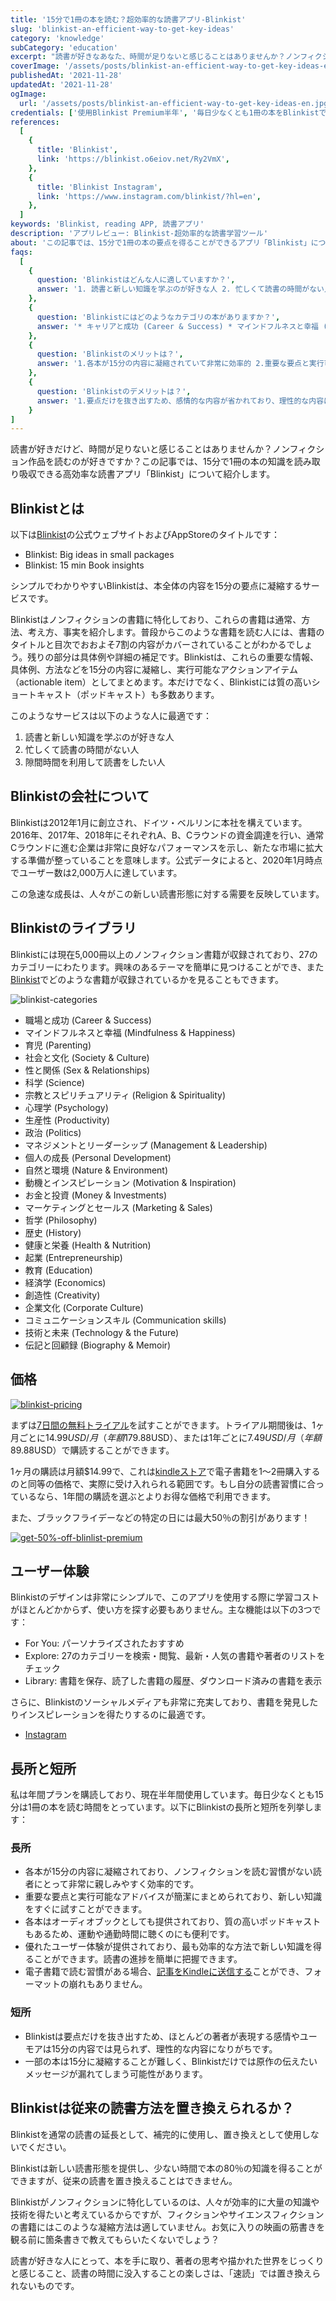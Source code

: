 ```yaml
---
title: '15分で1冊の本を読む？超効率的な読書アプリ-Blinkist'
slug: 'blinkist-an-efficient-way-to-get-key-ideas'
category: 'knowledge'
subCategory: 'education'
excerpt: "読書が好きなあなた、時間が足りないと感じることはありませんか？ノンフィクション作品を読むのが好きですか？この記事では、15分で1冊の本の知識を読み取り吸収できる高効率な読書アプリ「Blinkist」について紹介します。"
coverImage: '/assets/posts/blinkist-an-efficient-way-to-get-key-ideas-en.jpg'
publishedAt: '2021-11-28'
updatedAt: '2021-11-28'
ogImage:
  url: '/assets/posts/blinkist-an-efficient-way-to-get-key-ideas-en.jpg'
credentials: ['使用Blinkist Premium半年', '毎日少なくとも1冊の本をBlinkistで読む', '3+ Blinkistユーザーインタビュー']
references:
  [
    {
      title: 'Blinkist',
      link: 'https://blinkist.o6eiov.net/Ry2VmX',
    },
    {
      title: 'Blinkist Instagram',
      link: 'https://www.instagram.com/blinkist/?hl=en',
    },
  ]
keywords: 'Blinkist, reading APP, 読書アプリ'
description: 'アプリレビュー: Blinkist-超効率的な読書学習ツール'
about: 'この記事では、15分で1冊の本の要点を得ることができるアプリ「Blinkist」について紹介します。'
faqs:
  [
    {
      question: 'Blinkistはどんな人に適していますか？',
      answer: '1. 読書と新しい知識を学ぶのが好きな人 2. 忙しくて読書の時間がない人 3. 隙間時間を利用して読書をしたい人'
    },
    {
      question: 'Blinkistにはどのようなカテゴリの本がありますか？',
      answer: '* キャリアと成功 (Career & Success) * マインドフルネスと幸福 (Mindfulness & Happiness) * 育児 (Parenting) * 社会と文化 (Society & Culture) * 性と関係 (Sex & Relationships) * 科学 (Science) * 宗教とスピリチュアリティ (Religion & Spirituality) * 心理学 (Psychology) * 生産性 (Productivity) * 政治 (Politics) * マネジメントとリーダーシップ (Management & Leadership) * 個人の成長 (Personal Development) * 自然と環境 (Nature & Environment) * 動機とインスピレーション (Motivation & Inspiration) * お金と投資 (Money & Investments) * マーケティングとセールス (Marketing & Sales) * 哲学 (Philosophy) * 歴史 (History) * 健康と栄養 (Health & Nutrition) * 起業 (Entrepreneurship) * 教育 (Education) * 経済学 (Economics) * 創造性 (Creativity) * 企業文化 (Corporate Culture) * コミュニケーションスキル (Communication skills) * 技術と未来 (Technology & the Future) * 伝記と回顧録 (Biography & Memoir)'
    },
    {
      question: 'Blinkistのメリットは？',
      answer: '1.各本が15分の内容に凝縮されていて非常に効率的 2.重要な要点と実行可能なアドバイスを簡潔にまとめている 3.各本はオーディオブックとして提供され、質の高いポッドキャストもあるため、運動や通勤時間に聴くのにも便利 4.優れたユーザー体験 5.記事をKindleに送信できる'
    },
    {
      question: 'Blinkistのデメリットは？',
      answer: '1.要点だけを抜き出すため、感情的な内容が省かれており、理性的な内容になる 2.一部の本は15分に凝縮することが難しく、Blinkistだけでは原作の伝えたいメッセージが漏れてしまう可能性がある'
    }
]
---
```


読書が好きだけど、時間が足りないと感じることはありませんか？ノンフィクション作品を読むのが好きですか？この記事では、15分で1冊の本の知識を読み取り吸収できる高効率な読書アプリ「Blinkist」について紹介します。

## Blinkistとは

以下は[Blinkist](https://blinkist.o6eiov.net/Ry2VmX "affiliate")の公式ウェブサイトおよびAppStoreのタイトルです：

* Blinkist: Big ideas in small packages
* Blinkist: 15 min Book insights

シンプルでわかりやすいBlinkistは、本全体の内容を15分の要点に凝縮するサービスです。

Blinkistはノンフィクションの書籍に特化しており、これらの書籍は通常、方法、考え方、事実を紹介します。普段からこのような書籍を読む人には、書籍のタイトルと目次でおおよそ7割の内容がカバーされていることがわかるでしょう。残りの部分は具体例や詳細の補足です。Blinkistは、これらの重要な情報、具体例、方法などを15分の内容に凝縮し、実行可能なアクションアイテム（actionable item）としてまとめます。本だけでなく、Blinkistには質の高いショートキャスト（ポッドキャスト）も多数あります。

このようなサービスは以下のような人に最適です：

1. 読書と新しい知識を学ぶのが好きな人
2. 忙しくて読書の時間がない人
3. 隙間時間を利用して読書をしたい人

## Blinkistの会社について

Blinkistは2012年1月に創立され、ドイツ・ベルリンに本社を構えています。2016年、2017年、2018年にそれぞれA、B、Cラウンドの資金調達を行い、通常Cラウンドに進む企業は非常に良好なパフォーマンスを示し、新たな市場に拡大する準備が整っていることを意味します。公式データによると、2020年1月時点でユーザー数は2,000万人に達しています。

この急速な成長は、人々がこの新しい読書形態に対する需要を反映しています。

## Blinkistのライブラリ

Blinkistには現在5,000冊以上のノンフィクション書籍が収録されており、27のカテゴリーにわたります。興味のあるテーマを簡単に見つけることができ、また[Blinkist](https://blinkist.o6eiov.net/gbadgg)でどのような書籍が収録されているかを見ることもできます。

![blinkist-categories](https://i.imgur.com/0Cj9mn8.png)

* 職場と成功 (Career & Success)
* マインドフルネスと幸福 (Mindfulness & Happiness)
* 育児 (Parenting)
* 社会と文化 (Society & Culture)
* 性と関係 (Sex & Relationships)
* 科学 (Science)
* 宗教とスピリチュアリティ (Religion & Spirituality)
* 心理学 (Psychology)
* 生産性 (Productivity)
* 政治 (Politics)
* マネジメントとリーダーシップ (Management & Leadership)
* 個人の成長 (Personal Development)
* 自然と環境 (Nature & Environment)
* 動機とインスピレーション (Motivation & Inspiration)
* お金と投資 (Money & Investments)
* マーケティングとセールス (Marketing & Sales)
* 哲学 (Philosophy)
* 歴史 (History)
* 健康と栄養 (Health & Nutrition)
* 起業 (Entrepreneurship)
* 教育 (Education)
* 経済学 (Economics)
* 創造性 (Creativity)
* 企業文化 (Corporate Culture)
* コミュニケーションスキル (Communication skills)
* 技術と未来 (Technology & the Future)
* 伝記と回顧録 (Biography & Memoir)

## 価格

[![blinkist-pricing](https://i.imgur.com/TzYuxvo.png)](https://blinkist.o6eiov.net/oeod0o "affiliate")

まずは[7日間の無料トライアル](https://blinkist.o6eiov.net/Ry2VmX "affiliate")を試すことができます。トライアル期間後は、1ヶ月ごとに$14.99USD/月（年額$179.88USD）、または1年ごとに$7.49USD/月（年額$89.88USD）で購読することができます。

1ヶ月の購読は月額$14.99で、これは[kindleストア](https://www.amazon.com/Kindle-Store/b?ie=UTF8&node=133140011)で電子書籍を1〜2冊購入するのと同等の価格で、実際に受け入れられる範囲です。もし自分の読書習慣に合っているなら、1年間の購読を選ぶとよりお得な価格で利用できます。

また、ブラックフライデーなどの特定の日には最大50％の割引があります！

[![get-50%-off-blinlist-premium](https://i.imgur.com/lyArJQZ.png)](https://blinkist.o6eiov.net/Ry2VmX "affiliate")

## ユーザー体験

Blinkistのデザインは非常にシンプルで、このアプリを使用する際に学習コストがほとんどかからず、使い方を探す必要もありません。主な機能は以下の3つです：

* For You: パーソナライズされたおすすめ
* Explore: 27のカテゴリーを検索・閲覧、最新・人気の書籍や著者のリストをチェック
* Library: 書籍を保存、読了した書籍の履歴、ダウンロード済みの書籍を表示

さらに、Blinkistのソーシャルメディアも非常に充実しており、書籍を発見したりインスピレーションを得たりするのに最適です。

* [Instagram](https://www.instagram.com/blinkist/?hl=en)

## 長所と短所

私は年間プランを購読しており、現在半年間使用しています。毎日少なくとも15分は1冊の本を読む時間をとっています。以下にBlinkistの長所と短所を列挙します：

### 長所

* 各本が15分の内容に凝縮されており、ノンフィクションを読む習慣がない読者にとって非常に親しみやすく効率的です。
* 重要な要点と実行可能なアドバイスが簡潔にまとめられており、新しい知識をすぐに試すことができます。
* 各本はオーディオブックとしても提供されており、質の高いポッドキャストもあるため、運動や通勤時間に聴くのにも便利です。
* 優れたユーザー体験が提供されており、最も効率的な方法で新しい知識を得ることができます。読書の進捗を簡単に把握できます。
* 電子書籍で読む習慣がある場合、[記事をKindleに送信する](https://blinkist.o6eiov.net/zandr0)ことができ、フォーマットの崩れもありません。

### 短所

* Blinkistは要点だけを抜き出すため、ほとんどの著者が表現する感情やユーモアは15分の内容では見られず、理性的な内容になりがちです。
* 一部の本は15分に凝縮することが難しく、Blinkistだけでは原作の伝えたいメッセージが漏れてしまう可能性があります。

## Blinkistは従来の読書方法を置き換えられるか？

Blinkistを通常の読書の延長として、補完的に使用し、置き換えとして使用しないでください。

Blinkistは新しい読書形態を提供し、少ない時間で本の80％の知識を得ることができますが、従来の読書を置き換えることはできません。

Blinkistがノンフィクションに特化しているのは、人々が効率的に大量の知識や技術を得たいと考えているからですが、フィクションやサイエンスフィクションの書籍にはこのような凝縮方法は適していません。お気に入りの映画の筋書きを観る前に箇条書きで教えてもらいたくないでしょう？

読書が好きな人にとって、本を手に取り、著者の思考や描かれた世界をじっくりと感じること、読書の時間に没入することの楽しさは、「速読」では置き換えられないものです。